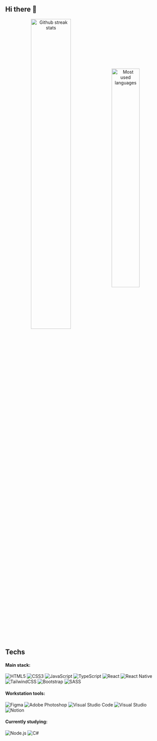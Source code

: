 ## Hi there 👋

<div align="center">
    <img width="50%" align="center" src="https://github-readme-streak-stats.herokuapp.com?user=brunoglvm&mode=weekly&hide_border=true&theme=nord" alt="Github streak stats" />
    <img width="42%" align="center" src="https://github-readme-stats.vercel.app/api/top-langs/?username=brunoglvm&layout=compact&hide_border=true&theme=nord" alt="Most used languages" />
</div>

## Techs

#### Main stack:

<div text-align="justify">
    <img src="https://img.shields.io/badge/HTML5-282D39?style=for-the-badge&logo=html5&labelColor=282D39&logoWidth=-1" alt="HTML5">
    <img src="https://img.shields.io/badge/CSS3-282D39?style=for-the-badge&logo=css3&logoColor=1572B6&labelColor=282D39&color=282D39&logoWidth=-1" alt="CSS3">
    <img src="https://img.shields.io/badge/JavaScript-282D39?style=for-the-badge&logo=javascript&logoColor=F7DF1E&labelColor=282D39&color=282D39&logoWidth=-1" alt="JavaScript">
    <img src="https://img.shields.io/badge/TypeScript-282D39?style=for-the-badge&logo=typescript&logoColor=007ACC&labelColor=282D39&color=282D39&logoWidth=-1" alt="TypeScript">
    <img src="https://img.shields.io/badge/React-282D39?style=for-the-badge&logo=react&logoColor=61DAFB&labelColor=282D39&color=282D39&logoWidth=-1" alt="React">
    <img src="https://img.shields.io/badge/React_Native-282D39?style=for-the-badge&logo=react&logoColor=61DAFB&labelColor=282D39&color=282D39&logoWidth=-1" alt="React Native">
    <img src="https://img.shields.io/badge/TailwindCSS-282D39?style=for-the-badge&logo=tailwind-css&logoColor=38B2AC&labelColor=282D39&color=282D39&logoWidth=-1" alt="TailwindCSS">
    <img src="https://img.shields.io/badge/Bootstrap-282D39?style=for-the-badge&logo=bootstrap&logoColor=8511FA&labelColor=282D39&color=282D39&logoWidth=-1" alt="Bootstrap">
    <img src="https://img.shields.io/badge/SASS-282D39?style=for-the-badge&logo=SASS&logoColor=CC6699&labelColor=282D39&color=282D39&logoWidth=-1" alt="SASS">
</div>

#### Workstation tools:

<div text-align="justify">
    <img src="https://img.shields.io/badge/figma-%23282D39.svg?style=for-the-badge&logo=figma&logoColor=F24E1E&labelColor=282D39&logoWidth=-1" alt="Figma">
    <img src="https://img.shields.io/badge/adobe%20photoshop-%23282D39.svg?style=for-the-badge&logo=adobe%20photoshop&logoColor=31A8FF&labelColor=282D39&logoWidth=-1" alt="Adobe Photoshop">
    <img src="https://img.shields.io/badge/Visual%20Studio%20Code-%23282D39.svg?style=for-the-badge&logo=visual-studio-code&logoColor=0078d7&labelColor=282D39&logoWidth=-1" alt="Visual Studio Code">
    <img src="https://img.shields.io/badge/Visual%20Studio-%23282D39.svg?style=for-the-badge&logo=visual-studio&logoColor=5C2D91&labelColor=282D39&logoWidth=-1" alt="Visual Studio">
    <img src="https://img.shields.io/badge/Notion-%23282D39.svg?style=for-the-badge&logo=notion&logoColor=white&labelColor=282D39&logoWidth=-1" alt="Notion">
</div>

#### Currently studying:

<div text-align="justify">
    <img src="https://img.shields.io/badge/Node.js-%23282D39.svg?style=for-the-badge&logo=node.js&logoColor=68A063&labelColor=282D39&logoWidth=-1" alt="Node.js">
    <img src="https://img.shields.io/badge/C%23-%23282D39.svg?style=for-the-badge&logo=csharp&logoColor=239120&labelColor=282D39&logoWidth=-1" alt="C#">
</div>
